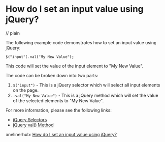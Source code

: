 # How do I set an input value using jQuery?
// plain

The following example code demonstrates how to set an input value using jQuery:

```
$("input").val("My New Value");
```

This code will set the value of the input element to "My New Value".

The code can be broken down into two parts:
1. `$("input")` - This is a jQuery selector which will select all input elements on the page.
2. `.val("My New Value")` - This is a jQuery method which will set the value of the selected elements to "My New Value".

For more information, please see the following links:
- [jQuery Selectors](https://api.jquery.com/category/selectors/)
- [jQuery val() Method](https://api.jquery.com/val/)

onelinerhub: [How do I set an input value using jQuery?](https://onelinerhub.com/jquery/how-do-i-set-an-input-value-using-jquery)